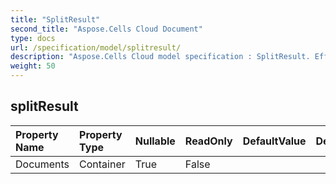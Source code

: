 ```yaml
---
title: "SplitResult"
second_title: "Aspose.Cells Cloud Document"
type: docs
url: /specification/model/splitresult/
description: "Aspose.Cells Cloud model specification : SplitResult. Effortlessly handle Excel and other spreadsheet documents with features like opening, generating, editing, splitting, merging, comparing, and converting."
weight: 50
---
```


## **splitResult**

 

| Property Name | Property Type | Nullable |  ReadOnly | DefaultValue | Description | 
| :- | :- | :- |:- |  :- | :- |
| Documents | Container | True |  False |  |  |  

